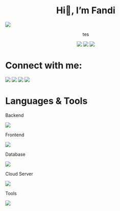 <h1 align="center">Hi👋, I’m Fandi</h1>
<body>
<img src="https://img.shields.io/badge/-ReactJs-61DAFB?logo=react" />
  <p align="center">tes</p>
</body>


<div align="center">
  <a text-decoration="none" style="text-decoration:none" href="https://www.linkedin/in/tassiaaccioly">
    <img src="https://img.shields.io/badge/linkedIn-0A66C2?style=for-the-badge&logo=linkedin" />
  </a>
  <a style="text-decoration:none"href="https://www.linkedin/in/tassiaaccioly">  
    <img src="https://img.shields.io/badge/twitter-1D9BF0?style=for-the-badge&logo=twitter&logoColor=fff" />
  </a>
  <a style="text-decoration:none" href="https://www.instagram.com/fndiahmad_/">
    <img src="https://img.shields.io/badge/gmail-EA4335?style=for-the-badge&logo=gmail&logoColor=fff" />
  </a>
</div>







<!--
**fndiahmd/fndiahmd** is a ✨ _special_ ✨ repository because its `README.md` (this file) appears on your GitHub profile.

Here are some ideas to get you started:

- 🔭 I’m currently working on ...
- 🌱 I’m currently learning ...
- 👯 I’m looking to collaborate on ...
- 🤔 I’m looking for help with ...
- 💬 Ask me about ...
- 📫 How to reach me: ...
- 😄 Pronouns: ...
- ⚡ Fun fact: ...
-->
<!--<script src="https://cdn.jsdelivr.net/npm/simple-icons@11.13.0/index.min.js"></script>


<p>This is <a href="http://example.com/" title="Title">
an example</a> inline link.</p>

<p><a href="http://example.net/">This link</a> has no
title attribute.</p>
-->





# Connect with me:

[<img src="https://skillicons.dev/icons?i=linkedin" />][linkedin]
[<img src="https://skillicons.dev/icons?i=twitter" />][twitter]
[<img src="https://skillicons.dev/icons?i=instagram" />][instagram]
<img src="https://skillicons.dev/icons?i=discord" />

[linkedin]: https://www.linkedin/in/tassiaaccioly
[twitter]: https://www.linkedin/in/tassiaaccioly
[instagram]: https://www.instagram.com/fndiahmad_/


# Languages & Tools
Backend

<img src="https://skillicons.dev/icons?i=php,laravel,python,nodejs" />

Frontend

<img src="https://skillicons.dev/icons?i=js,dart,flutter,typescript,bootstrap,css,html,jquery,react" />

Database

<img src="https://skillicons.dev/icons?i=mysql,postgres" />

Cloud Server

<img src="https://skillicons.dev/icons?i=googlecloud,firebase" />

Tools

<img src="https://skillicons.dev/icons?i=vscode,sublime,postman,git,github,gitlab,androidstudio" />



